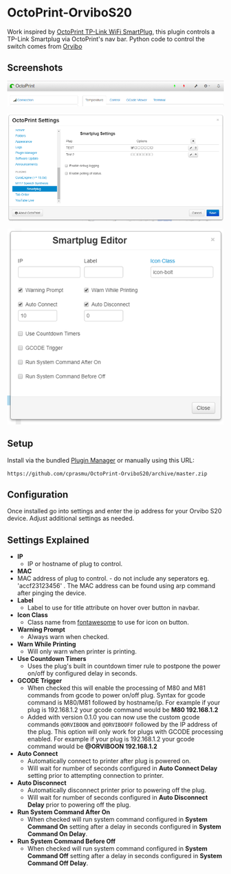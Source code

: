 # OctoPrint-OrviboS20

Work inspired by [OctoPrint TP-Link WiFi SmartPlug](https://github.com/jneilliii/OctoPrint-TPLinkSmartplug), this plugin controls a TP-Link Smartplug via OctoPrint's nav bar.
Python code to control the switch comes from [Orvibo](https://github.com/cherezov/orvibo)

##  Screenshots
![screenshot](screenshot.png)

![screenshot](settings.png)

![screenshot](plugeditor.png)

## Setup

Install via the bundled [Plugin Manager](https://github.com/foosel/OctoPrint/wiki/Plugin:-Plugin-Manager)
or manually using this URL:

    https://github.com/cprasmu/OctoPrint-OrviboS20/archive/master.zip


## Configuration

Once installed go into settings and enter the ip address for your Orvibo S20 device. Adjust additional settings as needed.

## Settings Explained
- **IP**
  - IP or hostname of plug to control.
- **MAC**
- MAC address of plug to control. - do not include any seperators eg. 'accf23123456' . The MAC address can be found using arp command after pinging the device.
- **Label**
  - Label to use for title attribute on hover over button in navbar.
- **Icon Class**
  - Class name from [fontawesome](http://fontawesome.io/3.2.1/cheatsheet/) to use for icon on button.
- **Warning Prompt**
  - Always warn when checked.
- **Warn While Printing**
  - Will only warn when printer is printing.
- **Use Countdown Timers**
  - Uses the plug's built in countdown timer rule to postpone the power on/off by configured delay in seconds.
- **GCODE Trigger**
  - When checked this will enable the processing of M80 and M81 commands from gcode to power on/off plug.  Syntax for gcode command is M80/M81 followed by hostname/ip.  For example if your plug is 192.168.1.2 your gcode command would be **M80 192.168.1.2**
  - Added with version 0.1.0 you can now use the custom gcode commands `@ORVIBOON` and `@ORVIBOOFF` followed by the IP address of the plug.  This option will only work for plugs with GCODE processing enabled.  For example if your plug is 192.168.1.2 your gcode command would be **@ORVIBOON 192.168.1.2**
- **Auto Connect**
  - Automatically connect to printer after plug is powered on.
  - Will wait for number of seconds configured in **Auto Connect Delay** setting prior to attempting connection to printer.
- **Auto Disconnect**
  - Automatically disconnect printer prior to powering off the plug.
  - Will wait for number of seconds configured in **Auto Disconnect Delay** prior to powering off the plug.
- **Run System Command After On**
  - When checked will run system command configured in **System Command On** setting after a delay in seconds configured in **System Command On Delay**.
- **Run System Command Before Off**
  - When checked will run system command configured in **System Command Off** setting after a delay in seconds configured in **System Command Off Delay**.

